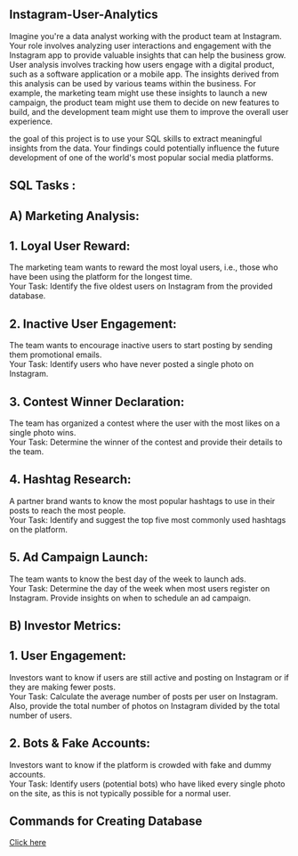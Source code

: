 ## Instagram-User-Analytics

Imagine you're a data analyst working with the product team at Instagram. Your role involves analyzing user interactions and engagement with the Instagram app to provide valuable insights that can help the business grow.
User analysis involves tracking how users engage with a digital product, such as a software application or a mobile app. The insights derived from this analysis can be used by various teams within the business. For example, the marketing team might use these insights to launch a new campaign, the product team might use them to decide on new features to build, and the development team might use them to improve the overall user experience.

the goal of this project is to use your SQL skills to extract meaningful insights from the data. Your findings could potentially influence the future development of one of the world's most popular social media platforms.


## SQL Tasks :  

## A) Marketing Analysis:


## 1. Loyal User Reward:  
   The marketing team wants to reward the most loyal users, i.e., those who have been using the platform for the longest time.  
   Your Task: Identify the five oldest users on Instagram from the provided database.

## 2. Inactive User Engagement:  
 The team wants to encourage inactive users to start posting by sending them promotional emails.  
   Your Task: Identify users who have never posted a single photo on Instagram.

## 3. Contest Winner Declaration:  
 The team has organized a contest where the user with the most likes on a single photo wins.  
   Your Task: Determine the winner of the contest and provide their details to the team.

## 4. Hashtag Research:
   A partner brand wants to know the most popular hashtags to use in their posts to reach the most people.  
   Your Task: Identify and suggest the top five most commonly used hashtags on the platform.

## 5. Ad Campaign Launch:  
   The team wants to know the best day of the week to launch ads.  
   Your Task: Determine the day of the week when most users register on Instagram. Provide insights on when to schedule an ad campaign.

   
## B) Investor Metrics:


## 1. User Engagement:  
   Investors want to know if users are still active and posting on Instagram or if they are making fewer posts.  
   Your Task: Calculate the average number of posts per user on Instagram. Also, provide the total number of photos on Instagram divided by the total number of users.

## 2. Bots & Fake Accounts:  
   Investors want to know if the platform is crowded with fake and dummy accounts.  
   Your Task: Identify users (potential bots) who have liked every single photo on the site, as this is not typically possible for a normal user.  



## Commands for Creating Database   

[Click here](https://docs.google.com/document/d/1duyL8zFpS6mUqBWP2V7hxRIi0x4mQ5_7/edit?usp=sharing&ouid=109009397325426290832&rtpof=true&sd=true)

